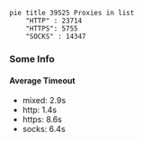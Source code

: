 
```mermaid
pie title 39525 Proxies in list
    "HTTP" : 23714
    "HTTPS": 5755
    "SOCKS" : 14347
```

### Some Info
#### Average Timeout

- mixed: 2.9s
- http: 1.4s
- https: 8.6s
- socks: 6.4s